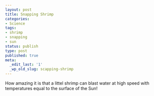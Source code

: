```yaml
---
layout: post
title: Snapping Shrimp
categories:
- Science
tags:
- shrimp
- snapping
- sun
status: publish
type: post
published: true
meta:
  _edit_last: '1'
  _wp_old_slug: scapping-shrimp
---
```

How amazing it is that a littel shrimp can blast water at high speed with temperatures equal to the surface of the Sun!
